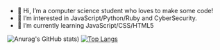 - 👋 Hi, I’m a computer science student who loves to make some code!
- 👀 I’m interested in JavaScript/Python/Ruby and CyberSecurity.
- 🌱 I’m currently learning JavaScript/CSS/HTML5

![Anurag's GitHub stats](https://github-readme-stats.vercel.app/api?username=guilhermejuliao&show_icons=true&theme=radical))
[![Top Langs](https://github-readme-stats.vercel.app/api/top-langs/?username=guilhermejuliao&layout=compact)](https://github.com/anuraghazra/github-readme-stats)
